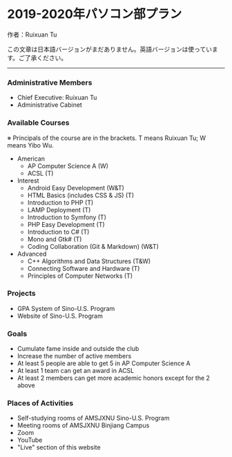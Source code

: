 # 2019-2020年パソコン部プラン

作者：Ruixuan Tu

この文章は日本語バージョンがまだありません。英語バージョンは使っています。ご了承ください。

---

### Administrative Members

- Chief Executive: Ruixuan Tu
- Administrative Cabinet

### Available Courses

※ Principals of the course are in the brackets. T means Ruixuan Tu; W means Yibo Wu.

- American
  - AP Computer Science A (W)
  - ACSL (T)
- Interest
  - Android Easy Development (W&T)
  - HTML Basics (includes CSS & JS) (T)
  - Introduction to PHP (T)
  - LAMP Deployment (T)
  - Introduction to Symfony (T)
  - PHP Easy Development (T)
  - Introduction to C# (T)
  - Mono and Gtk# (T)
  - Coding Collaboration (Git & Markdown) (W&T)
- Advanced
  - C++ Algorithms and Data Structures (T&W)
  - Connecting Software and Hardware (T)
  - Principles of Computer Networks (T)

### Projects
- GPA System of Sino-U.S. Program
- Website of Sino-U.S. Program

### Goals

- Cumulate fame inside and outside the club
- Increase the number of active members
- At least 5 people are able to get 5 in AP Computer Science A
- At least 1 team can get an award in ACSL
- At least 2 members can get more academic honors except for the 2 above

### Places of Activities

- Self-studying rooms of AMSJXNU Sino-U.S. Program
- Meeting rooms of AMSJXNU Binjiang Campus
- Zoom
- YouTube
- "Live" section of this website